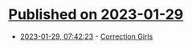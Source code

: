 # [Published on 2023-01-29](index.md)

* [2023-01-29, 07:42:23](https://news.ycombinator.com/item?id=34565828) - [Correction Girls](https://en.wikipedia.org/wiki/Correction_girls)
